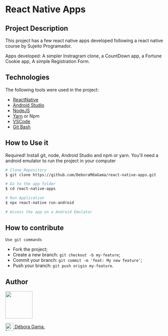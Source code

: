 # React Native Apps

## Project Description

This project has a few react native apps developed following a react native course by Sujeito Programador.

Apps developed: A simpler Instragram clone, a CountDown app, a Fortune Cookie app, A simple Registration Form.


<h2 id="technologies"> Technologies </h2>

The following tools were used in the project:

- [ReactNative](https://reactnative.dev/)
- [Android Studio](https://developer.android.com/studio)
- [NodeJS](https://nodejs.org/en/)
- [Yarn](https://yarnpkg.com) or Npm
- [VSCode](https://code.visualstudio.com)
- [Git Bash](https://gitforwindows.org/)

<h2 id="usage" > How to Use it</h2>

Required! Install git, node, Android Studio and npm or yarn.
You'll need a android emulator to run the project in your computer

```bash
# Clone Repository
$ git clone https://github.com/DeboraMdaGama/react-native-apps.git

# Go to the app folder
$ cd react-native-apps

# Run Application
$ npx react-native run-android

# Access the app on a Android Emulator
```

<h2 id="contribution"> How to contribute </h2>

```bash
Use git commands
```
- Fork the project;
- Create a new branch: `git checkout -b my-feature`;
- Commit your branch: `git commit -m 'feat: My new feature'`;
- Push your branch: `git push origin my-feature`.

<h2 id="author"> Author </h2> 

<img src="https://github.com/deboraMdaGama.png" width="85px" height="85px" alt=""></img> 

<a href="https://www.linkedin.com/in/debora-gama/" target="blank"><img align="center" src="https://www.flaticon.com/svg/vstatic/svg/174/174857.svg?token=exp=1614468549~hmac=f403ff89bc68d2a9b2ae3c11a7b7bd5c" alt="Linkedin" width="25" /> Débora Gama.</a>
